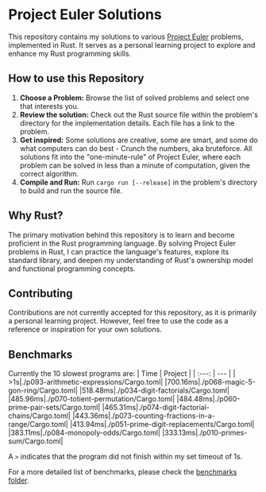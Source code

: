 # Project Euler Solutions
This repository contains my solutions to various [Project Euler](projecteuler.net) problems, implemented in Rust. It serves as a personal learning project to explore and enhance my Rust programming skills.
## How to use this Repository
1. **Choose a Problem:** Browse the list of solved problems and select one that interests you.
2. **Review the solution:** Check out the Rust source file within the problem's directory for the implementation details. Each file has a link to the problem.
3. **Get inspired:** Some solutions are creative, some are smart, and some do what computers can do best - Crunch the numbers, aka bruteforce. All solutions fit into the "one-minute-rule" of Project Euler, where each problem can be solved in less than a minute of computation, given the correct algorithm.
4. **Compile and Run:** Run `cargo run [--release]` in the problem's directory to build and run the source file.
## Why Rust?
The primary motivation behind this repository is to learn and become proficient in the Rust programming language. By solving Project Euler problems in Rust, I can practice the language's features, explore its standard library, and deepen my understanding of Rust's ownership model and functional programming concepts.
## Contributing
Contributions are not currently accepted for this repository, as it is primarily a personal learning project. However, feel free to use the code as a reference or inspiration for your own solutions.
## Benchmarks
Currently the 10 slowest programs are:
| Time | Project |
| :---: | --- |
|     >1s|./p093-arithmetic-expressions/Cargo.toml|
|700.16ms|./p068-magic-5-gon-ring/Cargo.toml|
|518.48ms|./p034-digit-factorials/Cargo.toml|
|485.96ms|./p070-totient-permutation/Cargo.toml|
|484.48ms|./p060-prime-pair-sets/Cargo.toml|
|465.31ms|./p074-digit-factorial-chains/Cargo.toml|
|443.36ms|./p073-counting-fractions-in-a-range/Cargo.toml|
|413.94ms|./p051-prime-digit-replacements/Cargo.toml|
|383.11ms|./p084-monopoly-odds/Cargo.toml|
|333.13ms|./p010-primes-sum/Cargo.toml|

A `>` indicates that the program did not finish within my set timeout of 1s.

For a more detailed list of benchmarks, please check the [benchmarks folder](./benchmarks/).  
